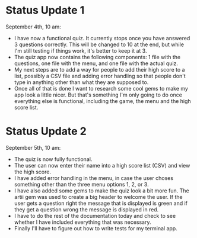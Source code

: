# Status Update 1

September 4th, 10 am:
* I have now a functional quiz. It currently stops once you have answered 3 questions correctly. This will be changed to 10 at the end, but while I'm still testing if things work, it's better to keep it at 3.
* The quiz app now contains the following components: 1 file with the questions, one file with the menu, and one file with the actual quiz.
* My next steps are to add a way for people to add their high score to a list, possibly a CSV file and adding error handling so that people don't type in anything other than what they are supposed to.
* Once all of that is done I want to research some cool gems to make my app look a little nicer. But that's something I'm only going to do once everything else is functional, including the game, the menu and the high score list.


# Status Update 2
September 5th, 10 am:
* The quiz is now fully functional.
* The user can now enter their name into a high score list (CSV) and view the high score.
* I have added error handling in the menu, in case the user choses something other than the three menu options 1, 2, or 3.
* I have also added some gems to make the quiz look a bit more fun. The artii gem was used to create a big header to welcome the user. If the user gets a question right the message that is displayed is green and if they get a question wrong the message is displayed in red.
* I have to do the rest of the documentation today and check to see whether I have included everything that was necessary.
* Finally I'll have to figure out how to write tests for my terminal app.